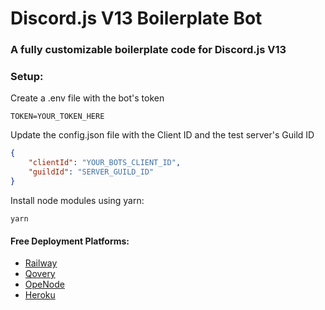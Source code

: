 # Discord.js V13 Boilerplate Bot

### A fully customizable boilerplate code for Discord.js V13

### Setup:

Create a .env file with the bot's token

```
TOKEN=YOUR_TOKEN_HERE
```

Update the config.json file with the Client ID and the test server's Guild ID

```json
{
    "clientId": "YOUR_BOTS_CLIENT_ID",
    "guildId": "SERVER_GUILD_ID"
}
```

Install node modules using yarn:

```
yarn
```

#### Free Deployment Platforms:
* [Railway](https://railway.app)
* [Qovery](https://www.qovery.com/)
* [OpeNode](https://www.openode.io/)
* [Heroku](https://heroku.com)
